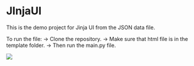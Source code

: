 # JInjaUI

This is the demo project for Jinja UI from the JSON data file.

To run the file:
-> Clone the repository.
-> Make sure that html file is in the template folder.
-> Then run the main.py file.

<img src="https://github.com/SURJEET3010/JInjaUI/issues/2#issue-1410419486">
